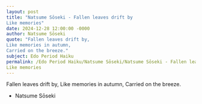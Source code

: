 ```yaml
---
layout: post
title: "Natsume Sōseki - Fallen leaves drift by
Like memories"
date: 2024-12-28 12:00:00 -0000
author: Natsume Sōseki
quote: "Fallen leaves drift by,
Like memories in autumn,
Carried on the breeze."
subject: Edo Period Haiku
permalink: /Edo Period Haiku/Natsume Sōseki/Natsume Sōseki - Fallen leaves drift by
Like memories
---
```


Fallen leaves drift by,
Like memories in autumn,
Carried on the breeze.

- Natsume Sōseki
